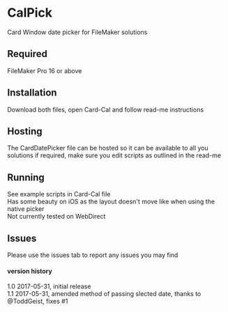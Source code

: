 # CalPick
Card Window date picker for FileMaker solutions

## Required
FileMaker Pro 16 or above

## Installation
Download both files, open Card-Cal and follow read-me instructions

## Hosting
The CardDatePicker file can be hosted so it can be available to all you solutions if required, make sure you edit scripts as outlined in the read-me

## Running
See example scripts in Card-Cal file<br />
Has some beauty on iOS as the layout doesn't move like when using the native picker<br />
Not currently tested on WebDirect

## Issues
Please use the issues tab to report any issues you may find

#### version history
1.0 2017-05-31, initial release<br />
1.1 2017-05-31, amended method of passing slected date, thanks to @ToddGeist, fixes #1
